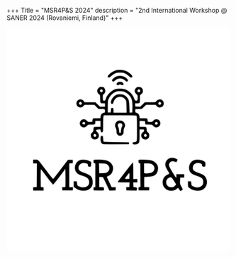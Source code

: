 +++
Title = "MSR4P&S 2024"
description = "2nd International Workshop @ SANER 2024 (Rovaniemi, Finland)"
+++

![workshop logo](static/images/logo/logo.svg "Logo")
